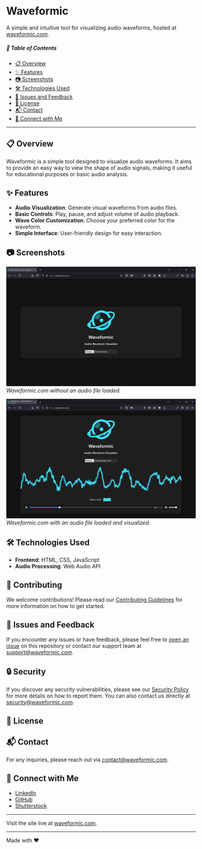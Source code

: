 # Waveformic
A simple and intuitive tool for visualizing audio waveforms, hosted at [waveformic.com](https://waveformic.com).

##### 📑 Table of Contents
- [📋 Overview](#overview)
- [✨ Features](#features)
- [📷 Screenshots](#screenshots)
- [🛠️ Technologies Used](#technologies-used)
- [🐛 Issues and Feedback](#issues-and-feedback)
- [📜 License](#license)
- [📬 Contact](#contact)
- [🤝 Connect with Me](#connect-with-me)

---

## 📋 Overview <a id="overview"></a>
Waveformic is a simple tool designed to visualize audio waveforms. It aims to provide an easy way to view the shape of audio signals, making it useful for educational purposes or basic audio analysis.

## ✨ Features <a id="features"></a>
- **Audio Visualization**: Generate visual waveforms from audio files.
- **Basic Controls**: Play, pause, and adjust volume of audio playback.
- **Wave Color Customization**: Choose your preferred color for the waveform.
- **Simple Interface**: User-friendly design for easy interaction.

## 📷 Screenshots <a id="screenshots"></a>

![Screenshot of Waveformic.com with no audio loaded](/assets/images/screenshots/[Waveformic]-waveformic.com-Screenshot-NoAudio.png)
*Waveformic.com without an audio file loaded.*

![Screenshot of Waveformic with an audio file loaded](/assets/images/screenshots/[Waveformic]-waveformic.com-Screenshot-Audio.png)
*Waveformic.com with an audio file loaded and visualized.*

## 🛠️ Technologies Used <a id="technologies-used"></a>
- **Frontend**: HTML, CSS, JavaScript
- **Audio Processing**: Web Audio API

## 🔧 Contributing <a id="contributing"></a>
We welcome contributions! Please read our [Contributing Guidelines](CONTRIBUTING.md) for more information on how to get started.

## 🐛 Issues and Feedback <a id="issues-and-feedback"></a>
If you encounter any issues or have feedback, please feel free to [open an issue](https://github.com/robert-warneke/waveformic/issues) on this repository or contact our support team at [support@waveformic.com](mailto:support@waveformic.com).

## 🔒 Security <a id="security"></a>
If you discover any security vulnerabilities, please see our [Security Policy](SECURITY.md) for more details on how to report them. You can also contact us directly at [security@waveformic.com](mailto:security@waveformic.com).

## 📜 License <a id="license"></a>

## 📬 Contact <a id="contact"></a>
For any inquiries, please reach out via [contact@waveformic.com](mailto:contact@waveformic.com).

## 🤝 Connect with Me <a id="connect-with-me"></a>
- [LinkedIn](https://www.linkedin.com/in/robert-warneke)
- [GitHub](https://github.com/robert-warneke)
- [Shutterstock](https://www.shutterstock.com/g/robertwarneke)

---

Visit the site live at [waveformic.com](https://waveformic.com).

---

Made with ❤️